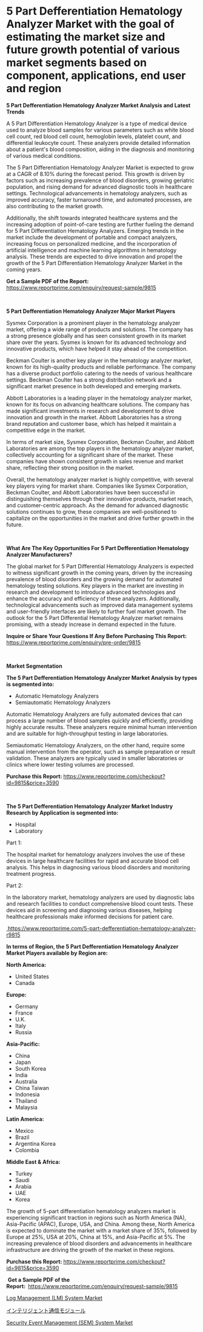 <p><h1>5 Part Defferentiation Hematology Analyzer Market with the goal of estimating the market size and future growth potential of various market segments based on component, applications, end user and region</h1></p><p><strong>5 Part Defferentiation Hematology Analyzer Market Analysis and Latest Trends</strong></p>
<p><p>A 5 Part Differentiation Hematology Analyzer is a type of medical device used to analyze blood samples for various parameters such as white blood cell count, red blood cell count, hemoglobin levels, platelet count, and differential leukocyte count. These analyzers provide detailed information about a patient's blood composition, aiding in the diagnosis and monitoring of various medical conditions.</p><p>The 5 Part Differentiation Hematology Analyzer Market is expected to grow at a CAGR of 8.10% during the forecast period. This growth is driven by factors such as increasing prevalence of blood disorders, growing geriatric population, and rising demand for advanced diagnostic tools in healthcare settings. Technological advancements in hematology analyzers, such as improved accuracy, faster turnaround time, and automated processes, are also contributing to the market growth.</p><p>Additionally, the shift towards integrated healthcare systems and the increasing adoption of point-of-care testing are further fueling the demand for 5 Part Differentiation Hematology Analyzers. Emerging trends in the market include the development of portable and compact analyzers, increasing focus on personalized medicine, and the incorporation of artificial intelligence and machine learning algorithms in hematology analysis. These trends are expected to drive innovation and propel the growth of the 5 Part Differentiation Hematology Analyzer Market in the coming years.</p></p>
<p><strong>Get a Sample PDF of the Report:&nbsp;</strong> <a href="https://www.reportprime.com/enquiry/request-sample/9815">https://www.reportprime.com/enquiry/request-sample/9815</a></p>
<p>&nbsp;</p>
<p><strong>5 Part Defferentiation Hematology Analyzer Major Market Players</strong></p>
<p><p>Sysmex Corporation is a prominent player in the hematology analyzer market, offering a wide range of products and solutions. The company has a strong presence globally and has seen consistent growth in its market share over the years. Sysmex is known for its advanced technology and innovative products, which have helped it stay ahead of the competition.</p><p>Beckman Coulter is another key player in the hematology analyzer market, known for its high-quality products and reliable performance. The company has a diverse product portfolio catering to the needs of various healthcare settings. Beckman Coulter has a strong distribution network and a significant market presence in both developed and emerging markets.</p><p>Abbott Laboratories is a leading player in the hematology analyzer market, known for its focus on advancing healthcare solutions. The company has made significant investments in research and development to drive innovation and growth in the market. Abbott Laboratories has a strong brand reputation and customer base, which has helped it maintain a competitive edge in the market.</p><p>In terms of market size, Sysmex Corporation, Beckman Coulter, and Abbott Laboratories are among the top players in the hematology analyzer market, collectively accounting for a significant share of the market. These companies have shown consistent growth in sales revenue and market share, reflecting their strong position in the market.</p><p>Overall, the hematology analyzer market is highly competitive, with several key players vying for market share. Companies like Sysmex Corporation, Beckman Coulter, and Abbott Laboratories have been successful in distinguishing themselves through their innovative products, market reach, and customer-centric approach. As the demand for advanced diagnostic solutions continues to grow, these companies are well-positioned to capitalize on the opportunities in the market and drive further growth in the future.</p></p>
<p>&nbsp;</p>
<p><strong>What Are The Key Opportunities For 5 Part Defferentiation Hematology Analyzer Manufacturers?</strong></p>
<p><p>The global market for 5 Part Differential Hematology Analyzers is expected to witness significant growth in the coming years, driven by the increasing prevalence of blood disorders and the growing demand for automated hematology testing solutions. Key players in the market are investing in research and development to introduce advanced technologies and enhance the accuracy and efficiency of these analyzers. Additionally, technological advancements such as improved data management systems and user-friendly interfaces are likely to further fuel market growth. The outlook for the 5 Part Differential Hematology Analyzer market remains promising, with a steady increase in demand expected in the future.</p></p>
<p><strong>Inquire or Share Your Questions If Any Before Purchasing This Report:</strong> <a href="https://www.reportprime.com/enquiry/pre-order/9815">https://www.reportprime.com/enquiry/pre-order/9815</a></p>
<p>&nbsp;</p>
<p><strong>Market Segmentation</strong></p>
<p><strong>The 5 Part Defferentiation Hematology Analyzer Market Analysis by types is segmented into:</strong></p>
<p><ul><li>Automatic Hematology Analyzers</li><li>Semiautomatic Hematology Analyzers</li></ul></p>
<p><p>Automatic Hematology Analyzers are fully automated devices that can process a large number of blood samples quickly and efficiently, providing highly accurate results. These analyzers require minimal human intervention and are suitable for high-throughput testing in large laboratories.</p><p>Semiautomatic Hematology Analyzers, on the other hand, require some manual intervention from the operator, such as sample preparation or result validation. These analyzers are typically used in smaller laboratories or clinics where lower testing volumes are processed.</p></p>
<p><strong>Purchase this Report:&nbsp;</strong><a href="https://www.reportprime.com/checkout?id=9815&price=3590">https://www.reportprime.com/checkout?id=9815&price=3590</a></p>
<p>&nbsp;</p>
<p><strong>The 5 Part Defferentiation Hematology Analyzer Market Industry Research by Application is segmented into:</strong></p>
<p><ul><li>Hospital</li><li>Laboratory</li></ul></p>
<p><p>Part 1:</p><p>The hospital market for hematology analyzers involves the use of these devices in large healthcare facilities for rapid and accurate blood cell analysis. This helps in diagnosing various blood disorders and monitoring treatment progress.</p><p>Part 2:</p><p>In the laboratory market, hematology analyzers are used by diagnostic labs and research facilities to conduct comprehensive blood count tests. These devices aid in screening and diagnosing various diseases, helping healthcare professionals make informed decisions for patient care.</p></p>
<p><a href="https://www.reportprime.com/5-part-defferentiation-hematology-analyzer-r9815">&nbsp;https://www.reportprime.com/5-part-defferentiation-hematology-analyzer-r9815</a></p>
<p><strong>In terms of Region, the 5 Part Defferentiation Hematology Analyzer Market Players available by Region are:</strong></p>
<p>
    <p> <strong> North America: </strong>
        <ul>
            <li>United States</li>
            <li>Canada</li>
        </ul>
        </p> 
    <p> <strong> Europe: </strong>
        <ul>
            <li>Germany</li>
            <li>France</li>
            <li>U.K.</li>
            <li>Italy</li>
            <li>Russia</li>
        </ul>
        </p> 
    <p> <strong> Asia-Pacific: </strong>
        <ul>
            <li>China</li>
            <li>Japan</li>
            <li>South Korea</li>
            <li>India</li>
            <li>Australia</li>
            <li>China Taiwan</li>
            <li>Indonesia</li>
            <li>Thailand</li>
            <li>Malaysia</li>
        </ul>
        </p> 
    <p> <strong> Latin America: </strong>
        <ul>
            <li>Mexico</li>
            <li>Brazil</li>
            <li>Argentina Korea</li>
            <li>Colombia</li>
        </ul>
        </p> 
    <p> <strong> Middle East & Africa: </strong>
        <ul>
            <li>Turkey</li>
            <li>Saudi</li>
            <li>Arabia</li>
            <li>UAE</li>
            <li>Korea</li>
        </ul>
    </p>
    </p>
<p><p>The growth of 5-part differentiation hematology analyzers market is experiencing significant traction in regions such as North America (NA), Asia-Pacific (APAC), Europe, USA, and China. Among these, North America is expected to dominate the market with a market share of 35%, followed by Europe at 25%, USA at 20%, China at 15%, and Asia-Pacific at 5%. The increasing prevalence of blood disorders and advancements in healthcare infrastructure are driving the growth of the market in these regions.</p></p>
<p><strong>Purchase this Report: </strong><a href="https://www.reportprime.com/checkout?id=9815&price=3590">https://www.reportprime.com/checkout?id=9815&price=3590</a></p>
<p>&nbsp;<strong>Get a Sample PDF of the Report:&nbsp;&nbsp;</strong><a href="https://www.reportprime.com/enquiry/request-sample/9815">https://www.reportprime.com/enquiry/request-sample/9815</a></p>
<p><strong></strong></p>
<p><p><a href="https://view.publitas.com/reportprime-1/comprehensive-analysis-of-the-global-log-management-lm-system-market-growth-trends-market-forecasts-2024-2031/">Log Management (LM) System Market</a></p><p><a href="https://github.com/jkjreqjscoxx7/Market-Research-Report-List-3/blob/main/744656390938.md">インテリジェント通信モジュール</a></p><p><a href="https://view.publitas.com/reportprime-1/security-event-management-sem-system-market-emerging-trends-and-future-prospects-for-period-from-2024-to-2031/">Security Event Management (SEM) System Market</a></p></p>